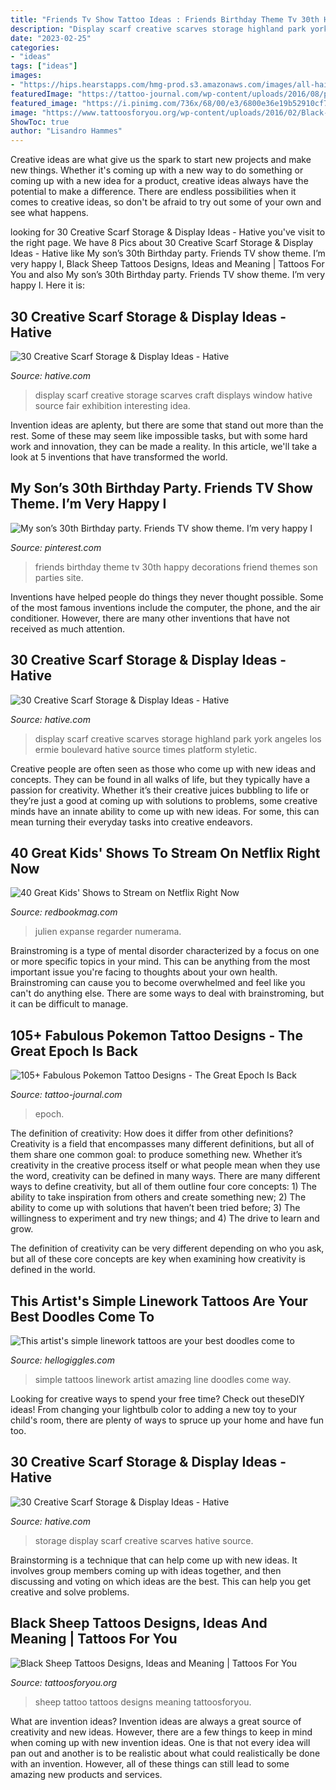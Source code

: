 ```yaml
---
title: "Friends Tv Show Tattoo Ideas : Friends Birthday Theme Tv 30th Happy Decorations Friend Themes Son Parties Site"
description: "Display scarf creative scarves storage highland park york angeles los ermie boulevard hative source times platform styletic"
date: "2023-02-25"
categories:
- "ideas"
tags: ["ideas"]
images:
- "https://hips.hearstapps.com/hmg-prod.s3.amazonaws.com/images/all-hail-king-julien-1516918113.jpg?crop=1xw:1xh;center,top&amp;resize=768:*"
featuredImage: "https://tattoo-journal.com/wp-content/uploads/2016/08/pokemon-tattoo19.jpg"
featured_image: "https://i.pinimg.com/736x/68/00/e3/6800e36e19b52910cf78e6eab0f1f27a.jpg"
image: "https://www.tattoosforyou.org/wp-content/uploads/2016/02/Black-Sheep-Tattoo-Images.jpg"
ShowToc: true
author: "Lisandro Hammes"
---
```



Creative ideas are what give us the spark to start new projects and make new things. Whether it's coming up with a new way to do something or coming up with a new idea for a product, creative ideas always have the potential to make a difference. There are endless possibilities when it comes to creative ideas, so don't be afraid to try out some of your own and see what happens.

	

		
looking for 30 Creative Scarf Storage &amp; Display Ideas - Hative you've visit to the right page. We have 8 Pics about 30 Creative Scarf Storage &amp; Display Ideas - Hative like My son’s 30th Birthday party. Friends TV show theme. I’m very happy I, Black Sheep Tattoos Designs, Ideas and Meaning | Tattoos For You and also My son’s 30th Birthday party. Friends TV show theme. I’m very happy I. Here it is:
		
    
## 30 Creative Scarf Storage &amp; Display Ideas - Hative

<img loading=lazy src="https://hative.com/wp-content/uploads/2015/03/scarf-storage-ideas/27-creative-scarf-storage-and-display-ideas.jpg" onerror="this.onerror=null;this.src='https://tse3.mm.bing.net/th?id=OIP.apHzrUS_MR1NliMR8RBmkAHaRI&amp;pid=15.1';" alt="30 Creative Scarf Storage &amp; Display Ideas - Hative">

_Source: hative.com_

>display scarf creative storage scarves craft displays window hative source fair exhibition interesting idea. 

	

Invention ideas are aplenty, but there are some that stand out more than the rest. Some of these may seem like impossible tasks, but with some hard work and innovation, they can be made a reality. In this article, we'll take a look at 5 inventions that have transformed the world.

    
## My Son’s 30th Birthday Party. Friends TV Show Theme. I’m Very Happy I

<img loading=lazy src="https://i.pinimg.com/736x/68/00/e3/6800e36e19b52910cf78e6eab0f1f27a.jpg" onerror="this.onerror=null;this.src='https://tse4.mm.bing.net/th?id=OIP.L9qgXitj-caIMHRUBuE_vQHaGH&amp;pid=15.1';" alt="My son’s 30th Birthday party. Friends TV show theme. I’m very happy I">

_Source: pinterest.com_

>friends birthday theme tv 30th happy decorations friend themes son parties site. 

	

Inventions have helped people do things they never thought possible. Some of the most famous inventions include the computer, the phone, and the air conditioner. However, there are many other inventions that have not received as much attention.

    
## 30 Creative Scarf Storage &amp; Display Ideas - Hative

<img loading=lazy src="https://hative.com/wp-content/uploads/2015/03/scarf-storage-ideas/13-creative-scarf-storage-and-display-ideas.jpg" onerror="this.onerror=null;this.src='https://tse3.mm.bing.net/th?id=OIP.gXSSa2kUOVXuXFYRtm4rxAHaLd&amp;pid=15.1';" alt="30 Creative Scarf Storage &amp; Display Ideas - Hative">

_Source: hative.com_

>display scarf creative scarves storage highland park york angeles los ermie boulevard hative source times platform styletic. 

	

Creative people are often seen as those who come up with new ideas and concepts. They can be found in all walks of life, but they typically have a passion for creativity. Whether it’s their creative juices bubbling to life or they’re just a good at coming up with solutions to problems, some creative minds have an innate ability to come up with new ideas. For some, this can mean turning their everyday tasks into creative endeavors.

    
## 40 Great Kids&#039; Shows To Stream On Netflix Right Now

<img loading=lazy src="https://hips.hearstapps.com/hmg-prod.s3.amazonaws.com/images/all-hail-king-julien-1516918113.jpg?crop=1xw:1xh;center,top&amp;resize=768:*" onerror="this.onerror=null;this.src='https://tse3.mm.bing.net/th?id=OIP.lsZLVKTsrSBz341PIK1C9AHaE8&amp;pid=15.1';" alt="40 Great Kids&#039; Shows to Stream on Netflix Right Now">

_Source: redbookmag.com_

>julien expanse regarder numerama. 

	

Brainstroming is a type of mental disorder characterized by a focus on one or more specific topics in your mind. This can be anything from the most important issue you're facing to thoughts about your own health. Brainstroming can cause you to become overwhelmed and feel like you can't do anything else. There are some ways to deal with brainstroming, but it can be difficult to manage.

    
## 105+ Fabulous Pokemon Tattoo Designs - The Great Epoch Is Back

<img loading=lazy src="https://tattoo-journal.com/wp-content/uploads/2016/08/pokemon-tattoo19.jpg" onerror="this.onerror=null;this.src='https://tse3.mm.bing.net/th?id=OIP.bIhWYGMlZvJC0Uc9LeU_IAHaHa&amp;pid=15.1';" alt="105+ Fabulous Pokemon Tattoo Designs - The Great Epoch Is Back">

_Source: tattoo-journal.com_

>epoch. 

	

The definition of creativity: How does it differ from other definitions?
Creativity is a field that encompasses many different definitions, but all of them share one common goal: to produce something new. Whether it’s creativity in the creative process itself or what people mean when they use the word, creativity can be defined in many ways. 
There are many different ways to define creativity, but all of them outline four core concepts: 1) The ability to take inspiration from others and create something new; 2) The ability to come up with solutions that haven’t been tried before; 3) The willingness to experiment and try new things; and 4) The drive to learn and grow. 

The definition of creativity can be very different depending on who you ask, but all of these core concepts are key when examining how creativity is defined in the world.

    
## This Artist&#039;s Simple Linework Tattoos Are Your Best Doodles Come To

<img loading=lazy src="http://images.hellogiggles.com/uploads/2016/09/17024607/curtmontgomery.jpg" onerror="this.onerror=null;this.src='https://tse2.mm.bing.net/th?id=OIP.2fZgMmT3hA7L1KK--norBgHaFD&amp;pid=15.1';" alt="This artist&#039;s simple linework tattoos are your best doodles come to">

_Source: hellogiggles.com_

>simple tattoos linework artist amazing line doodles come way. 

	

Looking for creative ways to spend your free time? Check out theseDIY ideas! From changing your lightbulb color to adding a new toy to your child's room, there are plenty of ways to spruce up your home and have fun too.

    
## 30 Creative Scarf Storage &amp; Display Ideas - Hative

<img loading=lazy src="https://hative.com/wp-content/uploads/2015/03/scarf-storage-ideas/7-creative-scarf-storage-and-display-ideas.jpg" onerror="this.onerror=null;this.src='https://tse2.mm.bing.net/th?id=OIP.l2aJPKQK8__Zzwv7XVX_gAHaLI&amp;pid=15.1';" alt="30 Creative Scarf Storage &amp; Display Ideas - Hative">

_Source: hative.com_

>storage display scarf creative scarves hative source. 

	

Brainstorming is a technique that can help come up with new ideas. It involves group members coming up with ideas together, and then discussing and voting on which ideas are the best. This can help you get creative and solve problems.

    
## Black Sheep Tattoos Designs, Ideas And Meaning | Tattoos For You

<img loading=lazy src="https://www.tattoosforyou.org/wp-content/uploads/2016/02/Black-Sheep-Tattoo-Images.jpg" onerror="this.onerror=null;this.src='https://tse2.mm.bing.net/th?id=OIP.tBpL8hKV-E9vTtUu84PWBQHaE8&amp;pid=15.1';" alt="Black Sheep Tattoos Designs, Ideas and Meaning | Tattoos For You">

_Source: tattoosforyou.org_

>sheep tattoo tattoos designs meaning tattoosforyou. 

	

What are invention ideas?
Invention ideas are always a great source of creativity and new ideas. However, there are a few things to keep in mind when coming up with new invention ideas. One is that not every idea will pan out and another is to be realistic about what could realistically be done with an invention. However, all of these things can still lead to some amazing new products and services.

